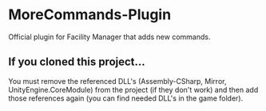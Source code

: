 # MoreCommands-Plugin
Official plugin for Facility Manager that adds new commands.

## If you cloned this project...
You must remove the referenced DLL's (Assembly-CSharp, Mirror, UnityEngine.CoreModule) from the project (if they don't work) and then add those references again (you can find needed DLL's in the game folder).
